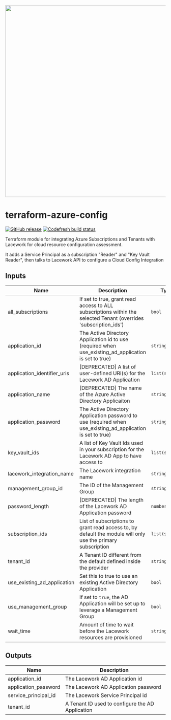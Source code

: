 <a href="https://lacework.com"><img src="https://techally-content.s3-us-west-1.amazonaws.com/public-content/lacework_logo_full.png" width="600"></a>

# terraform-azure-config

[![GitHub release](https://img.shields.io/github/release/lacework/terraform-azure-config.svg)](https://github.com/lacework/terraform-azure-config/releases/)
[![Codefresh build status](https://g.codefresh.io/api/badges/pipeline/lacework/terraform-modules%2Ftest-compatibility?type=cf-1&key=eyJhbGciOiJIUzI1NiJ9.NWVmNTAxOGU4Y2FjOGQzYTkxYjg3ZDEx.RJ3DEzWmBXrJX7m38iExJ_ntGv4_Ip8VTa-an8gBwBo)](https://g.codefresh.io/pipelines/edit/new/builds?id=607e25e6728f5a6fba30431b&pipeline=test-compatibility&projects=terraform-modules&projectId=607db54b728f5a5f8930405d)

Terraform module for integrating Azure Subscriptions and Tenants with Lacework for cloud resource configuration assessment.

It adds a Service Principal as a subscription "Reader" and "Key Vault Reader", then talks to Lacework API to configure a Cloud Config Integration

## Inputs

| Name                        | Description                                                                                                      | Type           | Default                     | Required |
| --------------------------- | ---------------------------------------------------------------------------------------------------------------- | -------------- | --------------------------- | :------: |
| all_subscriptions           | If set to true, grant read access to ALL subscriptions within the selected Tenant (overrides 'subscription_ids') | `bool`         | `false`                     |    no    |
| application_id              | The Active Directory Application id to use (required when use_existing_ad_application is set to true)            | `string`       | `""`                        |    no    |
| application_identifier_uris | [DEPRECATED] A list of user-defined URI(s) for the Lacework AD Application                                                    | `list(string)` | `[]`                        |    no    |
| application_name            | [DEPRECATED] The name of the Azure Active Directory Applicaiton                                                               | `string`       | `"lacework_security_audit"` |    no    |
| application_password        | The Active Directory Application password to use (required when use_existing_ad_application is set to true)      | `string`       | `""`                        |    no    |
| key_vault_ids               | A list of Key Vault Ids used in your subscription for the Lacework AD App to have access to                      | `list(string)` | `[]`                        |    no    |
| lacework_integration_name   | The Lacework integration name                                                                                    | `string`       | `"TF config"`               |    no    |
| management_group_id         | The ID of the Management Group                                                                                   | `string`       | `""`                        |    no    |
| password_length             | [DEPRECATED] The length of the Lacework AD Application password                                                               | `number`       | `30`                        |    no    |
| subscription_ids            | List of subscriptions to grant read access to, by default the module will only use the primary subscription      | `list(string)` | `[]`                        |    no    |
| tenant_id                   | A Tenant ID different from the default defined inside the provider                                               | `string`       | `""`                        |    no    |
| use_existing_ad_application | Set this to true to use an existing Active Directory Application                                                 | `bool`         | `false`                     |    no    |
| use_management_group        | If set to `true`, the AD Application will be set up to leverage a Management Group                               | `bool`         | `false`                     |    no    |
| wait_time                   | Amount of time to wait before the Lacework resources are provisioned                                             | `string`       | `"20s"`                     |    no    |

## Outputs

| Name                 | Description                                      |
| -------------------- | ------------------------------------------------ |
| application_id       | The Lacework AD Application id                   |
| application_password | The Lacework AD Application password             |
| service_principal_id | The Lacework Service Principal id                |
| tenant_id            | A Tenant ID used to configure the AD Application |

